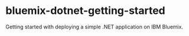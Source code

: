 # bluemix-dotnet-getting-started
Getting started with deploying a simple .NET application on IBM Bluemix.
